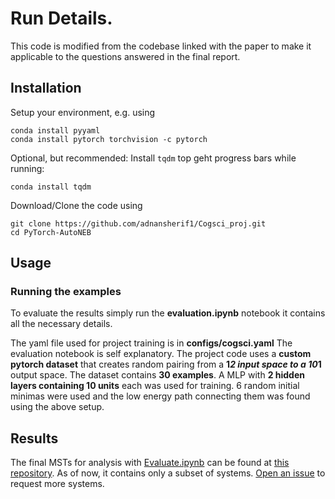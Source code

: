 # Run Details.

This code is modified from the codebase linked with the paper to make it applicable to the questions answered in the final report.



## Installation

Setup your environment, e.g. using

```
conda install pyyaml
conda install pytorch torchvision -c pytorch
```

Optional, but recommended: Install `tqdm` top geht progress bars while running:

```
conda install tqdm
```

Download/Clone the code using

```
git clone https://github.com/adnansherif1/Cogsci_proj.git
cd PyTorch-AutoNEB
```

## Usage

### Running the examples

To evaluate the results simply run the **evaluation.ipynb** notebook it contains all the necessary details.

The yaml file used for project training is in **configs/cogsci.yaml**
The evaluation notebook is self explanatory.
The project code uses a **custom pytorch dataset**  that creates random pairing from a **1*2 input space to a 10*1** output space.
The dataset contains **30 examples**. A MLP with **2 hidden layers containing 10 units** each was used for training.
6 random initial minimas were used and the low energy path connecting them was found using the above setup.




## Results

The final MSTs for analysis with [Evaluate.ipynb](Evaluate.ipynb) can be found at [this repository](https://drive.google.com/drive/folders/1VQvecH3lWntBD5H0VHyYU577DunvkQlb).
As of now, it contains only a subset of systems. [Open an issue](https://github.com/fdraxler/PyTorch-AutoNEB/issues/new) to request more systems.
